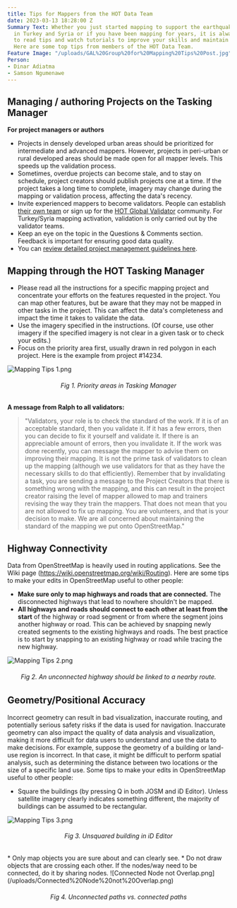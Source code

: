 ```yaml
---
title: Tips for Mappers from the HOT Data Team
date: 2023-03-13 18:28:00 Z
Summary Text: Whether you just started mapping to support the earthquake response
  in Turkey and Syria or if you have been mapping for years, it is always helpful
  to read tips and watch tutorials to improve your skills and maintain best practices.
  Here are some top tips from members of the HOT Data Team.
Feature Image: "/uploads/GAL%20Group%20for%20Mapping%20Tips%20Post.jpg"
Person:
- Dinar Adiatma
- Samson Ngumenawe
---
```


## Managing / authoring Projects on the Tasking Manager 

**For project managers or authors**
* Projects in densely developed urban areas should be prioritized for intermediate and advanced mappers. However, projects in peri-urban or rural developed areas should be made open for all mapper levels. This speeds up the validation process.
* Sometimes, overdue projects can become stale, and to stay on schedule, project creators should publish projects one at a time. If the project takes a long time to complete, imagery may change during the mapping or validation process, affecting the data's recency.
* Invite experienced mappers to become validators. People can establish [their own team](https://tasks.hotosm.org/manage/teams/new/) or sign up for the [HOT Global Validator](https://tasks.hotosm.org/teams/7/membership/) community. For Turkey/Syria mapping activation, validation is only carried out by the validator teams.
* Keep an eye on the topic in the Questions & Comments section. Feedback is important for ensuring good data quality.
* You can [review detailed project management guidelines here](https://docs.google.com/presentation/d/1gU6rp5UOO3JVwzlhXgXGaQ_5tMDuLvo4MpjaRsZ_07o/edit?usp=sharing).

## Mapping through the HOT Tasking Manager
* Please read all the instructions for a specific mapping project and concentrate your efforts on the features requested in the project. You can map other features, but be aware that they may not be mapped in other tasks in the project. This can affect the data's completeness and impact the time it takes to validate the data.
* Use the imagery specified in the instructions. (Of course, use other imagery if the specified imagery is not clear in a given task or to check your edits.)
* Focus on the priority area first, usually drawn in red polygon in each project. Here is the example from project #14234.

![Mapping Tips 1.png](/uploads/Mapping%20Tips%201.png)
<figcaption align = "center"><h6>Fig 1. Priority areas in Tasking Manager</h6></figcaption>

**A message from Ralph to all validators:**
> "Validators, your role is to check the standard of the work. If it is of an acceptable standard, then you validate it. If it has a few errors, then you can decide to fix it yourself and validate it. If there is an appreciable amount of errors, then you invalidate it. If the work was done recently, you can message the mapper to advise them on improving their mapping. It is not the prime task of validators to clean up the mapping (although we use validators for that as they have the necessary skills to do that efficiently). Remember that by invalidating a task, you are sending a message to the Project Creators that there is something wrong with the mapping, and this can result in the project creator raising the level of mapper allowed to map and trainers revising the way they train the mappers. That does not mean that you are not allowed to fix up mapping. You are volunteers, and that is your decision to make. We are all concerned about maintaining the standard of the mapping we put onto OpenStreetMap."

## Highway Connectivity
Data from OpenStreetMap is heavily used in routing applications. See the Wiki page (https://wiki.openstreetmap.org/wiki/Routing). Here are some tips to make your edits in OpenStreetMap useful to other people:
* **Make sure only to map highways and roads that are connected.** The disconnected highways that lead to nowhere shouldn't be mapped.
* **All highways and roads should connect to each other at least from the start** of the highway or road segment or from where the segment joins another highway or road. This can be achieved by snapping newly created segments to the existing highways and roads. The best practice is to start by snapping to an existing highway or road while tracing the new highway.

![Mapping Tips 2.png](/uploads/Mapping%20Tips%202.png)
<figcaption align = "center"><h6>Fig 2. An unconnected highway should be linked to a nearby route.</h6></figcaption>

## Geometry/Positional Accuracy
Incorrect geometry can result in bad visualization, inaccurate routing, and potentially serious safety risks if the data is used for navigation. Inaccurate geometry can also impact the quality of data analysis and visualization, making it more difficult for data users to understand and use the data to make decisions. For example, suppose the geometry of a building or land-use region is incorrect. In that case, it might be difficult to perform spatial analysis, such as determining the distance between two locations or the size of a specific land use. Some tips to make your edits in OpenStreetMap useful to other people:
* Square the buildings (by pressing Q in both JOSM and iD Editor). Unless satellite imagery clearly indicates something different, the majority of buildings can be assumed to be rectangular.

![Mapping Tips 3.png](/uploads/Mapping%20Tips%203.png)
<figcaption align = "center"><h6>Fig 3. Unsquared building in iD Editor</h6></figcaption>
* Only map objects you are sure about and can clearly see.
* Do not draw objects that are crossing each other. If the nodes/way need to be connected, do it by sharing nodes.
![Connected Node not Overlap.png](/uploads/Connected%20Node%20not%20Overlap.png)
<figcaption align = "center"><h6>Fig 4. Unconnected paths vs. connected paths</h6></figcaption>